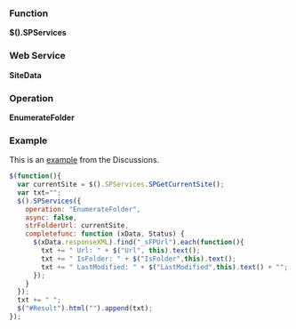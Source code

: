 ### Function

**$().SPServices**  

### Web Service

**SiteData**  

### Operation

**EnumerateFolder**  

### Example

This is an [example](http://spservices.codeplex.com/discussions/218037) from the Discussions.
``` javascript
$(function(){
  var currentSite = $().SPServices.SPGetCurrentSite();
  var txt=""; 
  $().SPServices({
    operation: "EnumerateFolder",
    async: false,
    strFolderUrl: currentSite,
    completefunc: function (xData, Status) {
      $(xData.responseXML).find("_sFPUrl").each(function(){
        txt += " Url: " + $("Url", this).text();
        txt += " IsFolder: " + $("IsFolder",this).text();
        txt += " LastModified: " + $("LastModified",this).text() + "";
      });
    }
  });
  txt += " ";
  $("#Result").html("").append(txt);
});
```